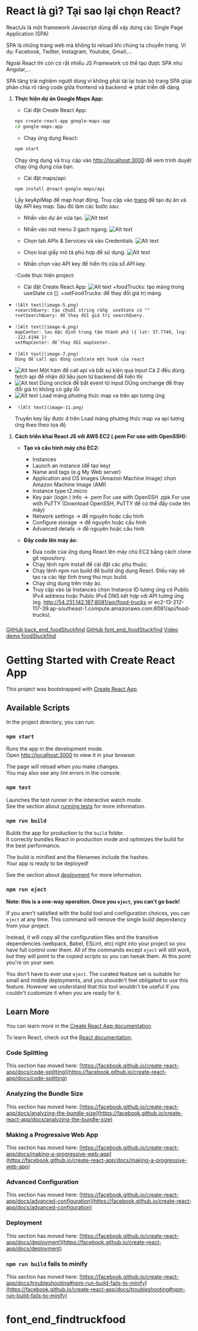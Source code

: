 # React là gì? Tại sao lại chọn React?

ReactJs là một framework Javascript dùng để xây dựng các Single Page Application (SPA)

SPA là những trang web mà không bị reload khi chúng ta chuyển trang. Ví dụ: Facebook, Twitter, Instagram, Youtube, Gmail,...

Ngoài React thì còn có rất nhiều JS Framework có thể tạo được SPA như Angular,...

SPA tăng trải nghiệm người dùng vì không phải tải lại toàn bộ trang
SPA giúp phân chia rõ ràng code giữa frontend và backend => phát triển dễ dàng

1. **Thực hiện dự án Google Maps App:**

   - Cài đặt Create React App:

   ```bash
   npx create-react-app google-maps-app
   cd google-maps-app
   ```

   - Chạy ứng dụng React:

   ```bash
   npm start
   ```

   Chạy ứng dụng và truy cập vào [http://localhost:3000](http://localhost:3000) để xem trình duyệt chạy ứng dụng của bạn.

   - Cài đặt maps/api:

   ```bash
   npm install @react-google-maps/api
   ```

   Lấy keyApiMap để map hoạt động. Truy cập vào [trang](https://mapsplatform.google.com/) để tạo dự án và lấy API key map. Sau đó làm các bước sau:

   - Nhấn vào dự án vừa tạo.
     ![Alt text](image.png)
   - Nhấn vào nút menu 3 gạch ngang.
     ![Alt text](image-1.png)

   - Chọn tab APIs & Services và vào Credentials.
     ![Alt text](image-2.png)
   - Chọn loại giấy mô tả phù hợp để sử dụng.
     ![Alt text](image-3.png)
   - Nhấn chọn vào API key để hiển thị cửa sổ API key.

   -Code thực hiện project:

   - Cài đặt Create React App:
     ![Alt text](image-4.png)
     +foodTrucks: tạo mảng trong useState có [].
     +setFoodTrucks: để thay đổi giá trị mảng.

-     ![Alt text](image-5.png)
      +searchQuery: tạo chuỗi string rỗng  useState có ""
      +setSearchQuery: để thay đổi giá trị searchQuery.
-     ![Alt text](image-6.png)
      mapCenter: lưu mặc định trung tâm thành phố ({ lat: 37.7749, lng: -122.4194 })
      setMapCenter: để thay đổi mapCenter.
-     ![Alt text](image-7.png)
      Dùng để call api dùng useState một hook của react
- ![Alt text](image-8.png)
  Một hàm để call api và bắt sự kiện qua input
  Cả 2 đều dùng fetch api để nhận dữ liệu json từ backend để hiển thị
- ![Alt text](image-9.png)
  Dùng onclick để bắt event từ input
  DÙng onchange để thay đổi giá trị không có gây lỗi
- ![Alt text](image-10.png)
  Load mảng phương thức map va trên api tương ứng
-      ![Alt text](image-11.png)
  Truyền key lấy được ở trên
  Load mảng phương thức map va api tương ứng theo theo tọa độ

1. **Cách triển khai React JS với AWS EC2 (.pem For use with OpenSSH):**

   - **Tạo và cấu hình máy chủ EC2:**

     - Instances
     - Launch an instance (để tạo key)
     - Name and tags (e.g My Web server)
     - Application and OS Images (Amazon Machine Image) chọn Amazon Machine Image (AMI)
     - Instance type t2.micro
     - Key pair (login ) Info -> .pem For use with OpenSSH .ppk For use with PuTTY (Download OpenSSH, PuTTY để có thể đẩy code lên máy)
     - Network settings -> để nguyên hoặc cấu hình
     - Configure storage -> để nguyên hoặc cấu hình
     - Advanced details -> để nguyên hoặc cấu hình

   - **Đẩy code lên máy ảo:**
     - Đưa code của ứng dụng React lên máy chủ EC2 bằng cách clone git repository.
     - Chạy lệnh npm install để cài đặt các phụ thuộc.
     - Chạy lệnh npm run build để build ứng dụng React. Điều này sẽ tạo ra các tệp tĩnh trong thư mục build.
     - Chạy ứng dụng trên máy ảo.
     - Truy cập vào lại Instances chọn Instance ID tương ứng có Public IPv4 address hoặc Public IPv4 DNS kết hợp với API tương ứng (eg. http://54.251.142.187:8081/api/food-trucks or ec2-13-212-117-39.ap-southeast-1.compute.amazonaws.com:8081/api/food-trucks).

###

[GitHub back_end_foodStuckfind](https://github.com/thienc45/back_end_foodStuckfind.git)
[GitHub font_end_foodStuckfind](https://github.com/thienc45/font_end_foodStuckFind.git)
[Video demo foodStuckfind](https://1drv.ms/v/s!AvdQFkUv6DA8oC1112avAniNuWEr?e=TsuKnS)

# Getting Started with Create React App

This project was bootstrapped with [Create React App](https://github.com/facebook/create-react-app).

## Available Scripts

In the project directory, you can run:

### `npm start`

Runs the app in the development mode.\
Open [http://localhost:3000](http://localhost:3000) to view it in your browser.

The page will reload when you make changes.\
You may also see any lint errors in the console.

### `npm test`

Launches the test runner in the interactive watch mode.\
See the section about [running tests](https://facebook.github.io/create-react-app/docs/running-tests) for more information.

### `npm run build`

Builds the app for production to the `build` folder.\
It correctly bundles React in production mode and optimizes the build for the best performance.

The build is minified and the filenames include the hashes.\
Your app is ready to be deployed!

See the section about [deployment](https://facebook.github.io/create-react-app/docs/deployment) for more information.

### `npm run eject`

**Note: this is a one-way operation. Once you `eject`, you can't go back!**

If you aren't satisfied with the build tool and configuration choices, you can `eject` at any time. This command will remove the single build dependency from your project.

Instead, it will copy all the configuration files and the transitive dependencies (webpack, Babel, ESLint, etc) right into your project so you have full control over them. All of the commands except `eject` will still work, but they will point to the copied scripts so you can tweak them. At this point you're on your own.

You don't have to ever use `eject`. The curated feature set is suitable for small and middle deployments, and you shouldn't feel obligated to use this feature. However we understand that this tool wouldn't be useful if you couldn't customize it when you are ready for it.

## Learn More

You can learn more in the [Create React App documentation](https://facebook.github.io/create-react-app/docs/getting-started).

To learn React, check out the [React documentation](https://reactjs.org/).

### Code Splitting

This section has moved here: [https://facebook.github.io/create-react-app/docs/code-splitting](https://facebook.github.io/create-react-app/docs/code-splitting)

### Analyzing the Bundle Size

This section has moved here: [https://facebook.github.io/create-react-app/docs/analyzing-the-bundle-size](https://facebook.github.io/create-react-app/docs/analyzing-the-bundle-size)

### Making a Progressive Web App

This section has moved here: [https://facebook.github.io/create-react-app/docs/making-a-progressive-web-app](https://facebook.github.io/create-react-app/docs/making-a-progressive-web-app)

### Advanced Configuration

This section has moved here: [https://facebook.github.io/create-react-app/docs/advanced-configuration](https://facebook.github.io/create-react-app/docs/advanced-configuration)

### Deployment

This section has moved here: [https://facebook.github.io/create-react-app/docs/deployment](https://facebook.github.io/create-react-app/docs/deployment)

### `npm run build` fails to minify

This section has moved here: [https://facebook.github.io/create-react-app/docs/troubleshooting#npm-run-build-fails-to-minify](https://facebook.github.io/create-react-app/docs/troubleshooting#npm-run-build-fails-to-minify)

# font_end_findtruckfood
